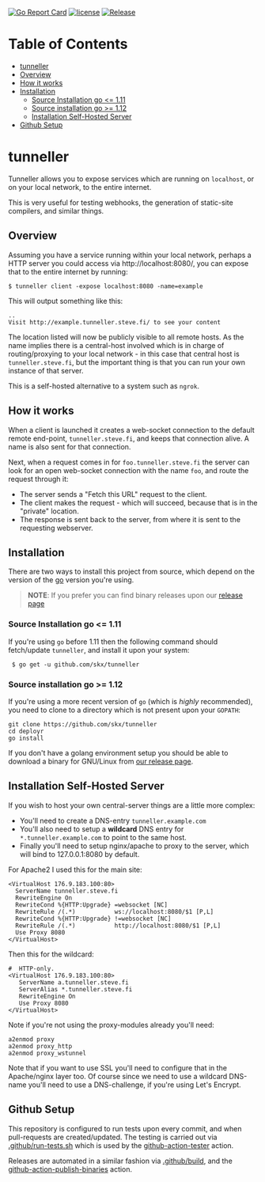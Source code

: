 [![Go Report Card](https://goreportcard.com/badge/github.com/skx/tunneller)](https://goreportcard.com/report/github.com/skx/tunneller)
[![license](https://img.shields.io/github/license/skx/tunneller.svg)](https://github.com/skx/tunneller/blob/master/LICENSE)
[![Release](https://img.shields.io/github/release/skx/tunneller.svg)](https://github.com/skx/tunneller/releases/latest)

Table of Contents
=================

* [tunneller](#tunneller)
* [Overview](#overview)
* [How it works](#how-it-works)
* [Installation](#installation)
  * [Source Installation go &lt;=  1.11](#source-installation-go---111)
  * [Source installation go  &gt;= 1.12](#source-installation-go---112)
  * [Installation Self-Hosted Server](#installation-self-hosted-server)
* [Github Setup](#github-setup)


# tunneller

Tunneller allows you to expose services which are running on `localhost`, or on your local network, to the entire internet.

This is very useful for testing webhooks, the generation of static-site compilers, and similar things.



## Overview

Assuming you have a service running within your local network, perhaps a HTTP server you could access via http://localhost:8080/, you can expose that to the entire internet by running:

    $ tunneller client -expose localhost:8080 -name=example

This will output something like this:

    ..
    Visit http://example.tunneller.steve.fi/ to see your content


The location listed will now be publicly visible to all remote hosts.  As the name implies there is a central-host involved which is in charge of routing/proxying to your local network - in this case that central host is `tunneller.steve.fi`, but the important thing is that you can run your own instance of that server.

This is a self-hosted alternative to a system such as `ngrok`.


## How it works

When a client is launched it creates a web-socket connection to the default remote end-point, `tunneller.steve.fi`, and keeps that connection alive.  A name is also sent for that connection.

Next, when a request comes in for `foo.tunneller.steve.fi` the server can look for an open web-socket connection with the name `foo`, and route the request through it:

* The server sends a "Fetch this URL" request to the client.
* The client makes the request - which will succeed, because that is in the "private" location.
* The response is sent back to the server, from where it is sent to the requesting webserver.


## Installation

There are two ways to install this project from source, which depend on the version of the [go](https://golang.org/) version you're using.

> **NOTE**: If you prefer you can find binary releases upon our [release page](https://github.com/skx/tunneller/releases/)


### Source Installation go <=  1.11

If you're using `go` before 1.11 then the following command should fetch/update `tunneller`, and install it upon your system:

     $ go get -u github.com/skx/tunneller

### Source installation go  >= 1.12

If you're using a more recent version of `go` (which is _highly_ recommended), you need to clone to a directory which is not present upon your `GOPATH`:

    git clone https://github.com/skx/tunneller
    cd deployr
    go install


If you don't have a golang environment setup you should be able to download a binary for GNU/Linux from [our release page](https://github.com/skx/tunneller/releases).




## Installation Self-Hosted Server

If you wish to host your own central-server things are a little more complex:

* You'll need to create a DNS-entry `tunneller.example.com`
* You'll also need to setup a __wildcard__ DNS entry for `*.tunneller.example.com` to point to the same host.
* Finally you'll need to setup nginx/apache to proxy to the server, which will bind to 127.0.0.1:8080 by default.

For Apache2 I used this for the main site:

    <VirtualHost 176.9.183.100:80>
      ServerName tunneller.steve.fi
      RewriteEngine On
      RewriteCond %{HTTP:Upgrade} =websocket [NC]
      RewriteRule /(.*)           ws://localhost:8080/$1 [P,L]
      RewriteCond %{HTTP:Upgrade} !=websocket [NC]
      RewriteRule /(.*)           http://localhost:8080/$1 [P,L]
      Use Proxy 8080
    </VirtualHost>

Then this for the wildcard:

    #  HTTP-only.
    <VirtualHost 176.9.183.100:80>
       ServerName a.tunneller.steve.fi
       ServerAlias *.tunneller.steve.fi
       RewriteEngine On
       Use Proxy 8080
    </VirtualHost>

Note if you're not using the proxy-modules already you'll need:

    a2enmod proxy
    a2enmod proxy_http
    a2enmod proxy_wstunnel

Note that if you want to use SSL you'll need to configure that in the
Apache/nginx layer too.  Of course since we need to use a wildcard DNS-name
you'll need to use a DNS-challenge, if you're using Let's Encrypt.


## Github Setup

This repository is configured to run tests upon every commit, and when
pull-requests are created/updated.  The testing is carried out via
[.github/run-tests.sh](.github/run-tests.sh) which is used by the
[github-action-tester](https://github.com/skx/github-action-tester) action.

Releases are automated in a similar fashion via [.github/build](.github/build),
and the [github-action-publish-binaries](https://github.com/skx/github-action-publish-binaries) action.
